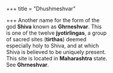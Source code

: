 +++
title = "Dhushmeshvar"

+++
Another name for the form of the  
god **Shiva** known as **Ghrneshvar**. This  
is one of the twelve **jyotirlingas**, a group  
of sacred sites (**tirthas**) deemed  
especially holy to Shiva, and at which  
Shiva is believed to be uniquely present.  
This site is located in **Maharashtra** state.  
See **Ghrneshvar**.